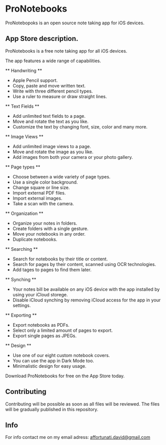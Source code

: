 # ProNotebooks

ProNotebopoks is an open source note taking app for iOS devices.

## App Store description.

ProNotebooks is a free note taking app for all iOS devices.

The app features a wide range of capabilities.

** Handwriting **
- Apple Pencil support.
- Copy, paste and move written text.
- Write with three different pencil types.
- Use a ruler to measure or draw straight lines.

** Text Fields **
- Add unlimited text fields to a page.
- Move and rotate the text as you like.
- Customize the text by changing font, size, color and many more.

** Image Views **
- Add unlimited image views to a page.
- Move and rotate the image as you like.
- Add images from both your camera or your photo gallery.

** Page types **
- Choose between a wide variety of page types.
- Use a single color background.
- Change square or line size.
- Import external PDF files.
- Import external images.
- Take a scan with the camera.

** Organization **
- Organize your notes in folders.
- Create folders with a single gesture.
- Move your notebooks in any order.
- Duplicate notebooks.

** Searching **
- Search for notebooks by their title or content.
- Search for pages by their content, scanned using OCR technologies.
- Add tages to pages to find them later.

** Synching **
- Your notes bill be available on any iOS device with the app installed by using your iCloud storege.
- Disable iCloud synching by removing iCloud access for the app in your settings.

** Exporting **
- Export notebooks as PDFs.
- Select only a limited amount of pages to export.
- Export single pages as JPEGs.

** Design **
- Use one of our eight custom notebook covers.
- You can use the app in Dark Mode too.
- Minimalistic design for easy usage.

Download ProNotebooks for free on the App Store today.

## Contributing
Contributing will be possible as soon as all files will be reviewed.
The files will be gradually published in this repository.

## Info
For info contact me on my email adress:
affortunati.david@gmail.com
